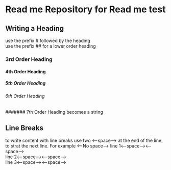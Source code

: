 # Read me Repository for Read me test

## Writing a Heading 
use the prefix # followed by the heading  
use the prefix ## for a lower order heading 
### 3rd Order Heading
#### 4th Order Heading
##### 5th Order Heading
###### 6th Order Heading
####### 7th Order Heading becomes a string

## Line Breaks 
to write content with line breaks use two <--space--> at the end of the line to strat the next line. For example <--No space--> 
  line 1<--space--><--space-->   
  line 2<--space--><--space-->  
  line 3<--space--><--space-->  
